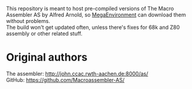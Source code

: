 This repository is meant to host pre-compiled versions of The Macro Assembler AS by Alfred Arnold, so [MegaEnvironment](https://github.com/Franklin0770/megaenvironment) can download them without problems.  
The build won't get updated often, unless there's fixes for 68k and Z80 assembly or other related stuff.

# Original authors
The assembler: http://john.ccac.rwth-aachen.de:8000/as/  
GitHub: https://github.com/Macroassembler-AS/
